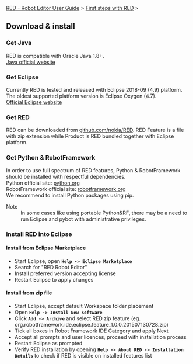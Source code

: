 <html>
<head>
<link href="PLUGINS_ROOT/org.robotframework.ide.eclipse.main.plugin.doc.user/help/style.css" rel="stylesheet" type="text/css"/>
</head>
<body>
<a href="..\index.html">RED - Robot Editor User Guide</a> &gt; <a href="first_steps.html">First steps with RED</a> &gt; 
	<h2>Download &amp; install</h2>
<h3>Get Java</h3>
<p>RED is compatible with Oracle Java 1.8+.<br/>
<a class="external" href="https://www.java.com" target="_blank">Java official website</a>
</p>
<h3>Get Eclipse</h3>
<p>Currently RED is tested and released with Eclipse 2018-09 (4.9) platform.<br/>
The oldest supported platform version is Eclipse Oxygen (4.7).<br/>
<a class="external" href="https://www.eclipse.org/" target="_blank">Official Eclipse website</a>
</p>
<h3>Get RED</h3>
<p>RED can be downloaded from <a class="external" href="https://github.com/nokia/RED" target="_blank">github.com/nokia/RED</a>.
RED Feature is a file with zip extension while Product is RED bundled together with Eclipse platform.
</p>
<h3>Get Python &amp; RobotFramework</h3>
<p>In order to use full spectrum of RED features, Python &amp; RobotFramework should be installed with respectful 
dependencies.<br/> 
Python official site: <a class="external" href="http://www.python.org" target="_blank">python.org</a><br/>
RobotFramework official site: <a class="external" href="http://robotframework.org/" target="_blank">robotframework.org</a><br/>
We recommend to install Python packages using pip. <br/>
</p>
<dl class="note">
<dt>Note</dt>
<dd>In some cases like using portable Python&amp;RF, there may be a 
   need to run Eclipse and pybot with administrative privileges.</dd>
</dl>
<h3>Install RED into Eclipse</h3>
<h4>Install from Eclipse Marketplace</h4>
<ul>
<li>Start Eclipse, open <b><code>Help -&gt; Eclipse Marketplace</code></b></li>
<li>Search for "RED Robot Editor"</li>
<li>Install preferred version accepting license</li>
<li>Restart Eclipse to apply changes</li>
</ul>
<h4>Install from zip file</h4>
<ul>
<li>Start Eclipse, accept default Workspace folder placement<br/></li>
<li>Open <b><code>Help -&gt; Install New Software</code></b><br/></li>
<li>Click <b><code>Add -&gt; Archive</code></b> and select RED zip feature (eg. org.robotframework.ide.eclipse.feature_1.0.0.201507130728.zip)<br/></li>
<li>Tick all boxes in Robot Framework IDE Category and apply Next<br/></li>
<li>Accept all prompts and user licences, proceed with installation process<br/></li>
<li>Restart Eclipse as prompted<br/></li>
<li>Verify RED installation by opening <b><code>Help -&gt; About RED -&gt; Installation Details</code></b> to check if RED is visible on installed features list<br/></li>
</ul>
</body>
</html>